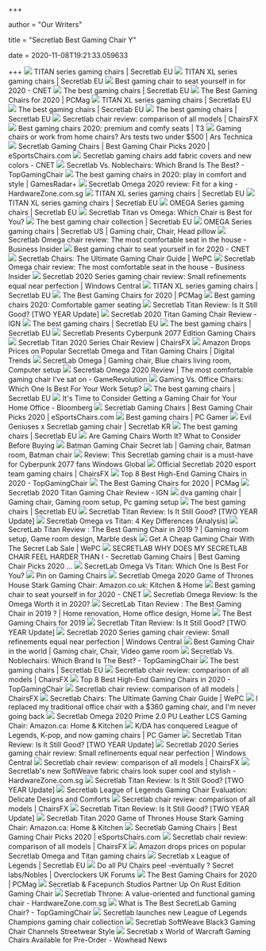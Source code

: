 +++
        
author = "Our Writers"
        
title = "Secretlab Best Gaming Chair Y"
        
date = 2020-11-08T19:21:33.059633
        
+++
[ ![](https://cdn.shopify.com/s/files/1/2360/6457/files/turntable_2020_TT_pu_stealth_2-min.jpg?v=9843528053165830621)](https://cdn.shopify.com/s/files/1/2360/6457/files/turntable_2020_TT_pu_stealth_2-min.jpg?v=9843528053165830621) TITAN series gaming chairs | Secretlab EU
[ ![](https://cdn.shopify.com/s/files/1/2360/6457/files/turntable_2020_TTXL_pu_stealth_2-min.jpg?v=11239757413589661749)](https://cdn.shopify.com/s/files/1/2360/6457/files/turntable_2020_TTXL_pu_stealth_2-min.jpg?v=11239757413589661749) TITAN XL series gaming chairs | Secretlab EU
[ ![](https://cnet2.cbsistatic.com/img/OZqVv7-FZQ_0c6N2XUITVIbMpgo=/1200x675/2019/07/19/f6bba4b3-a9c8-4780-9a5f-3083a87fb16f/49-gaming-chairs.jpg)](https://cnet2.cbsistatic.com/img/OZqVv7-FZQ_0c6N2XUITVIbMpgo=/1200x675/2019/07/19/f6bba4b3-a9c8-4780-9a5f-3083a87fb16f/49-gaming-chairs.jpg) Best gaming chair to seat yourself in for 2020 - CNET
[ ![](https://cdn.shopify.com/s/files/1/2360/6457/t/269/assets/home-about-min.jpg?v=15469314744188955009)](https://cdn.shopify.com/s/files/1/2360/6457/t/269/assets/home-about-min.jpg?v=15469314744188955009) The best gaming chairs | Secretlab EU
[ ![](https://i.pcmag.com/imagery/reviews/00yJS0v45fMMdRvhAp53QsN-4.1569474653.fit_lpad.size_625x365.jpg)](https://i.pcmag.com/imagery/reviews/00yJS0v45fMMdRvhAp53QsN-4.1569474653.fit_lpad.size_625x365.jpg) The Best Gaming Chairs for 2020 | PCMag
[ ![](https://cdn.shopify.com/s/files/1/2360/6457/files/turntable_2020_TTXL_pu_stealth_8-min.jpg?v=16511315250408754187)](https://cdn.shopify.com/s/files/1/2360/6457/files/turntable_2020_TTXL_pu_stealth_8-min.jpg?v=16511315250408754187) TITAN XL series gaming chairs | Secretlab EU
[ ![](https://pbs.twimg.com/media/DrTXGB-XQAATDDG.jpg)](https://pbs.twimg.com/media/DrTXGB-XQAATDDG.jpg) The best gaming chairs | Secretlab EU
[ ![](https://cdn.shopify.com/s/files/1/2360/6457/files/turntable_2020_OM_pu_stark_2-min_250x.jpg?v=5236816736674398847)](https://cdn.shopify.com/s/files/1/2360/6457/files/turntable_2020_OM_pu_stark_2-min_250x.jpg?v=5236816736674398847) The best gaming chairs | Secretlab EU
[ ![](https://chairsfx.com/wp-content/uploads/2020/04/secretlab-2020-series-brand-review.jpg)](https://chairsfx.com/wp-content/uploads/2020/04/secretlab-2020-series-brand-review.jpg) Secretlab chair review: comparison of all models | ChairsFX
[ ![](https://cdn.mos.cms.futurecdn.net/zxPvL2EJDGyt78Yqh2EvQP.jpg)](https://cdn.mos.cms.futurecdn.net/zxPvL2EJDGyt78Yqh2EvQP.jpg) Best gaming chairs 2020: premium and comfy seats | T3
[ ![](https://cdn.arstechnica.net/wp-content/uploads/2020/10/chair-vs-chair-hero-shot-resized.jpg)](https://cdn.arstechnica.net/wp-content/uploads/2020/10/chair-vs-chair-hero-shot-resized.jpg) Gaming chairs or work from home chairs? Ars tests two under $500 | Ars  Technica
[ ![](https://cdn.shopify.com/s/files/1/1209/1988/articles/secretlab-best-gaming-chairs-2020-review.jpg?v=1585851375)](https://cdn.shopify.com/s/files/1/1209/1988/articles/secretlab-best-gaming-chairs-2020-review.jpg?v=1585851375) Secretlab Gaming Chairs | Best Gaming Chair Picks 2020 | eSportsChairs.com
[ ![](https://cnet3.cbsistatic.com/img/Vriq8elGiqWzewX9feTTTx6qGsE=/940x0/2018/10/08/a11418e0-0350-4285-8484-93cf95ac7db9/secretlab-softweavetm-series.png)](https://cnet3.cbsistatic.com/img/Vriq8elGiqWzewX9feTTTx6qGsE=/940x0/2018/10/08/a11418e0-0350-4285-8484-93cf95ac7db9/secretlab-softweavetm-series.png) Secretlab gaming chairs add fabric covers and new colors - CNET
[ ![](https://topgamingchair.com/wp-content/uploads/2019/09/SecretLab-vs-Noblechairs.jpg)](https://topgamingchair.com/wp-content/uploads/2019/09/SecretLab-vs-Noblechairs.jpg) Secretlab Vs. Noblechairs: Which Brand Is The Best? - TopGamingChair
[ ![](https://cdn.mos.cms.futurecdn.net/JhAv8G8wDXT8JNsSrq3Gvk-1200-80.jpg)](https://cdn.mos.cms.futurecdn.net/JhAv8G8wDXT8JNsSrq3Gvk-1200-80.jpg) The best gaming chairs in 2020: play in comfort and style | GamesRadar+
[ ![](https://assets.hardwarezone.com/img/2019/05/omega-stealth-2020.jpg)](https://assets.hardwarezone.com/img/2019/05/omega-stealth-2020.jpg) Secretlab Omega 2020 review: Fit for a king - HardwareZone.com.sg
[ ![](https://cdn.shopify.com/s/files/1/2360/6457/files/turntable_2020_TTXL_pu_black_6-min.jpg?v=5076112878207819298)](https://cdn.shopify.com/s/files/1/2360/6457/files/turntable_2020_TTXL_pu_black_6-min.jpg?v=5076112878207819298) TITAN XL series gaming chairs | Secretlab EU
[ ![](https://cdn.shopify.com/s/files/1/2360/6457/files/turntable_2020_TTXL_sw_charcoal_blue_6-min.jpg?v=17586977490138806258)](https://cdn.shopify.com/s/files/1/2360/6457/files/turntable_2020_TTXL_sw_charcoal_blue_6-min.jpg?v=17586977490138806258) TITAN XL series gaming chairs | Secretlab EU
[ ![](https://cdn.shopify.com/s/files/1/2360/6457/files/sub_2020_overwatch01-min.jpg?v=13343479698336698127)](https://cdn.shopify.com/s/files/1/2360/6457/files/sub_2020_overwatch01-min.jpg?v=13343479698336698127) OMEGA Series gaming chairs | Secretlab EU
[ ![](https://i.ytimg.com/vi/QMRdwyJI0ys/maxresdefault.jpg)](https://i.ytimg.com/vi/QMRdwyJI0ys/maxresdefault.jpg) Secretlab Titan vs Omega: Which Chair is Best for You?
[ ![](https://cdn.shopify.com/s/files/1/2360/6457/files/turntable_2020_OM_sw_cookies_and_cream_2-min_300x.jpg?v=3636543486118312813)](https://cdn.shopify.com/s/files/1/2360/6457/files/turntable_2020_OM_sw_cookies_and_cream_2-min_300x.jpg?v=3636543486118312813) The best gaming chair collection | Secretlab EU
[ ![](https://i.pinimg.com/originals/51/7c/cb/517ccb4912e40e982059115ca3d587b9.png)](https://i.pinimg.com/originals/51/7c/cb/517ccb4912e40e982059115ca3d587b9.png) OMEGA Series gaming chairs | Secretlab US | Gaming chair, Chair, Head pillow
[ ![](https://i.insider.com/5ce84225df29c86c45584f37?width=750&format=jpeg&auto=webp)](https://i.insider.com/5ce84225df29c86c45584f37?width=750&format=jpeg&auto=webp) Secretlab Omega chair review: The most comfortable seat in the house -  Business Insider
[ ![](https://cnet1.cbsistatic.com/img/XMqpDNEIgbT8rrAyeK3fTGhcYXE=/940x528/2019/07/19/b532e023-c620-4a98-9276-6dedba63980b/dxracer-drifting.jpg)](https://cnet1.cbsistatic.com/img/XMqpDNEIgbT8rrAyeK3fTGhcYXE=/940x528/2019/07/19/b532e023-c620-4a98-9276-6dedba63980b/dxracer-drifting.jpg) Best gaming chair to seat yourself in for 2020 - CNET
[ ![](https://www.wepc.com/wp-content/uploads/2020/03/Best-Secretlab-Gaming-Chairs-1-1200x900.jpg)](https://www.wepc.com/wp-content/uploads/2020/03/Best-Secretlab-Gaming-Chairs-1-1200x900.jpg) Secretlab Chairs: The Ultimate Gaming Chair Guide | WePC
[ ![](https://i.insider.com/5ce8466c11e205127b3121b2?width=1136&format=jpeg)](https://i.insider.com/5ce8466c11e205127b3121b2?width=1136&format=jpeg) Secretlab Omega chair review: The most comfortable seat in the house -  Business Insider
[ ![](https://www.windowscentral.com/sites/wpcentral.com/files/styles/large/public/field/image/2019/05/secretlab-2020-series-review-2.jpg)](https://www.windowscentral.com/sites/wpcentral.com/files/styles/large/public/field/image/2019/05/secretlab-2020-series-review-2.jpg) Secretlab 2020 Series gaming chair review: Small refinements equal near  perfection | Windows Central
[ ![](https://cdn.shopify.com/s/files/1/2360/6457/files/turntable_2020_TTXL_sw_cookies_and_cream_2-min.jpg?v=16611054459782733534)](https://cdn.shopify.com/s/files/1/2360/6457/files/turntable_2020_TTXL_sw_cookies_and_cream_2-min.jpg?v=16611054459782733534) TITAN XL series gaming chairs | Secretlab EU
[ ![](https://i.pcmag.com/imagery/reviews/05ryEJEWbdfKcCqiRSskgwB-3.1569476658.fit_lpad.size_625x365.jpg)](https://i.pcmag.com/imagery/reviews/05ryEJEWbdfKcCqiRSskgwB-3.1569476658.fit_lpad.size_625x365.jpg) The Best Gaming Chairs for 2020 | PCMag
[ ![](https://cdn.pocket-lint.com/r/s/1200x/assets/images/153220-gadgets-news-buyer-s-guide-best-gaming-chairs-image8-q8iofvwxeb.jpg)](https://cdn.pocket-lint.com/r/s/1200x/assets/images/153220-gadgets-news-buyer-s-guide-best-gaming-chairs-image8-q8iofvwxeb.jpg) Best gaming chairs 2020: Comfortable gamer seating
[ ![](https://techguided.com/wp-content/uploads/2018/02/Secretlab-Titan-Review-Update.jpg)](https://techguided.com/wp-content/uploads/2018/02/Secretlab-Titan-Review-Update.jpg) Secretlab Titan Review: Is It Still Good? [TWO YEAR Update]
[ ![](https://assets1.ignimgs.com/2019/06/25/titanthumb-1561499406065.png)](https://assets1.ignimgs.com/2019/06/25/titanthumb-1561499406065.png) Secretlab 2020 Titan Gaming Chair Review - IGN
[ ![](https://pbs.twimg.com/media/DjpkpdCV4AAjRZf.jpg)](https://pbs.twimg.com/media/DjpkpdCV4AAjRZf.jpg) The best gaming chairs | Secretlab EU
[ ![](https://pbs.twimg.com/media/DmhqlpVW0AEJ-Ju.jpg)](https://pbs.twimg.com/media/DmhqlpVW0AEJ-Ju.jpg) The best gaming chairs | Secretlab EU
[ ![](https://www.vortez.net/news_file/19273_secretlab-cyberpunk-2077-gaming-chairs.jpg)](https://www.vortez.net/news_file/19273_secretlab-cyberpunk-2077-gaming-chairs.jpg) Secretlab Presents Cyberpunk 2077 Edition Gaming Chairs
[ ![](https://chairsfx.com/wp-content/uploads/2020/06/secretlab-titan-2020-review-pink.jpg)](https://chairsfx.com/wp-content/uploads/2020/06/secretlab-titan-2020-review-pink.jpg) Secretlab Titan 2020 Series Chair Review | ChairsFX
[ ![](https://icdn2.digitaltrends.com/image/digitaltrends/secret-lab-gaming-chairs.jpg)](https://icdn2.digitaltrends.com/image/digitaltrends/secret-lab-gaming-chairs.jpg) Amazon Drops Prices on Popular Secretlab Omega and Titan Gaming Chairs |  Digital Trends
[ ![](https://i.pinimg.com/originals/22/cb/75/22cb756ec7dac5082f19761a7926da00.jpg)](https://i.pinimg.com/originals/22/cb/75/22cb756ec7dac5082f19761a7926da00.jpg) SecretLab Omega | Gaming chair, Blue chairs living room, Computer setup
[ ![](https://www.gamerevolution.com/assets/uploads/2019/11/secretlab-omega-2020-review-1280x720.jpg)](https://www.gamerevolution.com/assets/uploads/2019/11/secretlab-omega-2020-review-1280x720.jpg) Secretlab Omega 2020 Review | The most comfortable gaming chair I've sat on  - GameRevolution
[ ![](https://thumbor.forbes.com/thumbor/fit-in/1200x0/filters%3Aformat%28jpg%29/https%3A%2F%2Fspecials-images.forbesimg.com%2Fimageserve%2F5e8e572c93ef920006d3a192%2F0x0.jpg)](https://thumbor.forbes.com/thumbor/fit-in/1200x0/filters%3Aformat%28jpg%29/https%3A%2F%2Fspecials-images.forbesimg.com%2Fimageserve%2F5e8e572c93ef920006d3a192%2F0x0.jpg) Gaming Vs. Office Chairs: Which One Is Best For Your Work Setup?
[ ![](https://pbs.twimg.com/media/DhbuDJ3WkAERCjr.jpg)](https://pbs.twimg.com/media/DhbuDJ3WkAERCjr.jpg) The best gaming chairs | Secretlab EU
[ ![](https://assets.bwbx.io/images/users/iqjWHBFdfxIU/iNhU2cIMqucw/v0/-1x-1.jpg)](https://assets.bwbx.io/images/users/iqjWHBFdfxIU/iNhU2cIMqucw/v0/-1x-1.jpg) It's Time to Consider Getting a Gaming Chair for Your Home Office -  Bloomberg
[ ![](https://cdn.shopify.com/s/files/1/1209/1988/files/Secretlab_Throne_Series_Gaming_Chairs.jpg?v=1585144493)](https://cdn.shopify.com/s/files/1/1209/1988/files/Secretlab_Throne_Series_Gaming_Chairs.jpg?v=1585144493) Secretlab Gaming Chairs | Best Gaming Chair Picks 2020 | eSportsChairs.com
[ ![](https://cdn.mos.cms.futurecdn.net/eTsGaLnVkpozHC9CqhA6dK-320-80.jpg)](https://cdn.mos.cms.futurecdn.net/eTsGaLnVkpozHC9CqhA6dK-320-80.jpg) Best gaming chairs | PC Gamer
[ ![](https://cdn.shopify.com/s/files/1/0407/4376/4129/t/44/assets/collab-evilgeniuses-splash-chairs-min.png?v=3542968101133038104)](https://cdn.shopify.com/s/files/1/0407/4376/4129/t/44/assets/collab-evilgeniuses-splash-chairs-min.png?v=3542968101133038104) Evil Geniuses x Secretlab gaming chair | Secretlab KR
[ ![](https://pbs.twimg.com/media/Dsc1_vpWoAAg10P.jpg)](https://pbs.twimg.com/media/Dsc1_vpWoAAg10P.jpg) The best gaming chairs | Secretlab EU
[ ![](https://i.ytimg.com/vi/G7MTlS4aJTo/maxresdefault.jpg)](https://i.ytimg.com/vi/G7MTlS4aJTo/maxresdefault.jpg) Are Gaming Chairs Worth It? What to Consider Before Buying
[ ![](https://i.pinimg.com/736x/c3/9a/e9/c39ae964c31ca9cfe7f32c32b176680c.jpg)](https://i.pinimg.com/736x/c3/9a/e9/c39ae964c31ca9cfe7f32c32b176680c.jpg) Batman Gaming Chair Secret lab | Gaming chair, Batman room, Batman chair
[ ![](https://www.windowscentral.com/sites/wpcentral.com/files/styles/large/public/field/image/2020/07/secretlab-cyberpunk-2077-chair-cropped.jpg)](https://www.windowscentral.com/sites/wpcentral.com/files/styles/large/public/field/image/2020/07/secretlab-cyberpunk-2077-chair-cropped.jpg) Review: This Secretlab gaming chair is a must-have for Cyberpunk 2077 fans   Windows Global
[ ![](https://chairsfx.com/wp-content/uploads/2020/04/secretlab-pro-esports-team-chairs.jpg)](https://chairsfx.com/wp-content/uploads/2020/04/secretlab-pro-esports-team-chairs.jpg) Official Secretlab 2020 esport team gaming chairs | ChairsFX
[ ![](https://topgamingchair.com/wp-content/uploads/2019/03/05-e1551956103900.jpg)](https://topgamingchair.com/wp-content/uploads/2019/03/05-e1551956103900.jpg) Top 8 Best High-End Gaming Chairs in 2020 - TopGamingChair
[ ![](https://i.pcmag.com/imagery/roundups/01nItxF7gLV1QBkVufORlYb-6.fit_lim.size_1050x.jpg)](https://i.pcmag.com/imagery/roundups/01nItxF7gLV1QBkVufORlYb-6.fit_lim.size_1050x.jpg) The Best Gaming Chairs for 2020 | PCMag
[ ![](https://oyster.ignimgs.com/wordpress/stg.ign.com/2019/06/Titan--720x480.jpg)](https://oyster.ignimgs.com/wordpress/stg.ign.com/2019/06/Titan--720x480.jpg) Secretlab 2020 Titan Gaming Chair Review - IGN
[ ![](https://i.pinimg.com/originals/b9/c6/53/b9c6538dad6923ab5958d4d69d854300.png)](https://i.pinimg.com/originals/b9/c6/53/b9c6538dad6923ab5958d4d69d854300.png) dva gaming chair | Gaming chair, Gaming room setup, Pc gaming setup
[ ![](https://pbs.twimg.com/media/DoDQTskXoAEeM4l.jpg)](https://pbs.twimg.com/media/DoDQTskXoAEeM4l.jpg) The best gaming chairs | Secretlab EU
[ ![](https://techguided.com/wp-content/uploads/2018/02/Secretlab-Softweave-Series.jpg)](https://techguided.com/wp-content/uploads/2018/02/Secretlab-Softweave-Series.jpg) Secretlab Titan Review: Is It Still Good? [TWO YEAR Update]
[ ![](https://gamingchairshunter.com/wp-content/uploads/secretlab-titan-vs-omega.jpg)](https://gamingchairshunter.com/wp-content/uploads/secretlab-titan-vs-omega.jpg) Secretlab Omega vs Titan: 4 Key Differences (Analysis)
[ ![](https://i.pinimg.com/originals/f5/28/b7/f528b7f789066a023556df7d0e0e89da.jpg)](https://i.pinimg.com/originals/f5/28/b7/f528b7f789066a023556df7d0e0e89da.jpg) SecretLab Titan Review : The Best Gaming Chair in 2019 ? | Gaming room  setup, Game room design, Marble desk
[ ![](https://www.wepc.com/wp-content/uploads/2019/11/Get-a-Cheap-SecretLab-Gaming-Chair.jpg)](https://www.wepc.com/wp-content/uploads/2019/11/Get-a-Cheap-SecretLab-Gaming-Chair.jpg) Get A Cheap Gaming Chair With The Secret Lab Sale | WePC
[ ![](https://topgamingchair.com/wp-content/uploads/2019/11/20191118_121817-768x1024.jpg)](https://topgamingchair.com/wp-content/uploads/2019/11/20191118_121817-768x1024.jpg) SECRETLAB WHY DOES MY SECRETLAB CHAIR FEEL HARDER THAN I - Secretlab Gaming  Chairs | Best Gaming Chair Picks 2020 ...
[ ![](https://topgamingchair.com/wp-content/uploads/2020/01/Banner-Omega-vs-Titan.png)](https://topgamingchair.com/wp-content/uploads/2020/01/Banner-Omega-vs-Titan.png) SecretLab Omega Vs Titan: Which One Is Best For You?
[ ![](https://i.pinimg.com/originals/42/96/bd/4296bd0cf54cdb1c597cc18accdd923f.jpg)](https://i.pinimg.com/originals/42/96/bd/4296bd0cf54cdb1c597cc18accdd923f.jpg) Pin on Gaming Chairs
[ ![](https://images-na.ssl-images-amazon.com/images/I/61%2BSzeJwvVL._AC_SL1500_.jpg)](https://images-na.ssl-images-amazon.com/images/I/61%2BSzeJwvVL._AC_SL1500_.jpg) Secretlab Omega 2020 Game of Thrones House Stark Gaming Chair:  Amazon.co.uk: Kitchen & Home
[ ![](https://cnet1.cbsistatic.com/img/eVmWcFGVxFOHj8RY4f7p0GJkdi0=/940x528/2020/08/21/46924c90-ff5e-441d-8049-41e3ec1d3097/img-4130.jpg)](https://cnet1.cbsistatic.com/img/eVmWcFGVxFOHj8RY4f7p0GJkdi0=/940x528/2020/08/21/46924c90-ff5e-441d-8049-41e3ec1d3097/img-4130.jpg) Best gaming chair to seat yourself in for 2020 - CNET
[ ![](https://techguided.com/wp-content/uploads/2019/04/Secretlab-Omega-Fabric-Softweave-Cookies-and-Cream-684x1024.jpg)](https://techguided.com/wp-content/uploads/2019/04/Secretlab-Omega-Fabric-Softweave-Cookies-and-Cream-684x1024.jpg) Secretlab Omega Review: Is the Omega Worth it in 2020?
[ ![](https://i.pinimg.com/736x/83/63/52/83635237abc4db3315e8246d8d96b663.jpg)](https://i.pinimg.com/736x/83/63/52/83635237abc4db3315e8246d8d96b663.jpg) SecretLab Titan Review : The Best Gaming Chair in 2019 ? | Home renovation,  Home office design, Home
[ ![](https://assets.pcmag.com/media/images/580981-rapidx-carbon-line-gaming-chair.jpg?thumb=y)](https://assets.pcmag.com/media/images/580981-rapidx-carbon-line-gaming-chair.jpg?thumb=y) The Best Gaming Chairs for 2019
[ ![](https://techguided.com/wp-content/uploads/2018/02/Secretlab-Titan-Black.jpg)](https://techguided.com/wp-content/uploads/2018/02/Secretlab-Titan-Black.jpg) Secretlab Titan Review: Is It Still Good? [TWO YEAR Update]
[ ![](https://www.windowscentral.com/sites/wpcentral.com/files/styles/xlarge_wm_brw/public/field/image/2019/05/secretlab-2020-series-side-compare-old-vs-new.jpg?itok=ia2X5QFu)](https://www.windowscentral.com/sites/wpcentral.com/files/styles/xlarge_wm_brw/public/field/image/2019/05/secretlab-2020-series-side-compare-old-vs-new.jpg?itok=ia2X5QFu) Secretlab 2020 Series gaming chair review: Small refinements equal near  perfection | Windows Central
[ ![](https://i.pinimg.com/originals/99/d5/9a/99d59a6d8cf20f48a550dcda840d7745.png)](https://i.pinimg.com/originals/99/d5/9a/99d59a6d8cf20f48a550dcda840d7745.png) Best Gaming Chair in the world | Gaming chair, Chair, Video game room
[ ![](https://topgamingchair.com/wp-content/uploads/2019/09/Noblechairs-vs-Titan-e1570746336523.jpg)](https://topgamingchair.com/wp-content/uploads/2019/09/Noblechairs-vs-Titan-e1570746336523.jpg) Secretlab Vs. Noblechairs: Which Brand Is The Best? - TopGamingChair
[ ![](https://pbs.twimg.com/media/DnWLFaUU0AAva71.jpg)](https://pbs.twimg.com/media/DnWLFaUU0AAva71.jpg) The best gaming chairs | Secretlab EU
[ ![](https://chairsfx.com/wp-content/uploads/2020/04/secretlab-chair-dimensions.jpg)](https://chairsfx.com/wp-content/uploads/2020/04/secretlab-chair-dimensions.jpg) Secretlab chair review: comparison of all models | ChairsFX
[ ![](https://topgamingchair.com/wp-content/uploads/2019/03/Secretlab-Titan-SoftWeave-e1551631366822.jpg)](https://topgamingchair.com/wp-content/uploads/2019/03/Secretlab-Titan-SoftWeave-e1551631366822.jpg) Top 8 Best High-End Gaming Chairs in 2020 - TopGamingChair
[ ![](https://chairsfx.com/wp-content/uploads/2019/10/secretlab-brand-review-2020-conclusion.jpg)](https://chairsfx.com/wp-content/uploads/2019/10/secretlab-brand-review-2020-conclusion.jpg) Secretlab chair review: comparison of all models | ChairsFX
[ ![](https://www.wepc.com/wp-content/uploads/2020/03/Best-Secretlab-Gaming-Chairs-Color-TitanXL.jpg)](https://www.wepc.com/wp-content/uploads/2020/03/Best-Secretlab-Gaming-Chairs-Color-TitanXL.jpg) Secretlab Chairs: The Ultimate Gaming Chair Guide | WePC
[ ![](https://cdn.businessinsider.nl/wp-content/uploads/2019/05/c6c49d389696243427449bfdca21cd1a331b5d2f-800x1198.jpg)](https://cdn.businessinsider.nl/wp-content/uploads/2019/05/c6c49d389696243427449bfdca21cd1a331b5d2f-800x1198.jpg) I replaced my traditional office chair with a $360 gaming chair, and I'm  never going back
[ ![](https://images-na.ssl-images-amazon.com/images/I/617RQm8XSXL._AC_SY679_.jpg)](https://images-na.ssl-images-amazon.com/images/I/617RQm8XSXL._AC_SY679_.jpg) Secretlab Omega 2020 Prime 2.0 PU Leather LCS Gaming Chair: Amazon.ca: Home  & Kitchen
[ ![](https://cdn.mos.cms.futurecdn.net/5WwDmtevuwBs9f9ZoqdFCM.jpg)](https://cdn.mos.cms.futurecdn.net/5WwDmtevuwBs9f9ZoqdFCM.jpg) K/DA has conquered League of Legends, K-pop, and now gaming chairs | PC  Gamer
[ ![](https://techguided.com/wp-content/uploads/2018/02/Titan-Gaming-Chairs-Flatter-Base.jpg)](https://techguided.com/wp-content/uploads/2018/02/Titan-Gaming-Chairs-Flatter-Base.jpg) Secretlab Titan Review: Is It Still Good? [TWO YEAR Update]
[ ![](https://www.windowscentral.com/sites/wpcentral.com/files/styles/xlarge_wm_brw/public/field/image/2019/05/secretlab-2020-series-side-logo.jpg?itok=tg5UEUqp)](https://www.windowscentral.com/sites/wpcentral.com/files/styles/xlarge_wm_brw/public/field/image/2019/05/secretlab-2020-series-side-logo.jpg?itok=tg5UEUqp) Secretlab 2020 Series gaming chair review: Small refinements equal near  perfection | Windows Central
[ ![](https://chairsfx.com/wp-content/uploads/2020/01/secretlab-titan-competition.jpg)](https://chairsfx.com/wp-content/uploads/2020/01/secretlab-titan-competition.jpg) Secretlab chair review: comparison of all models | ChairsFX
[ ![](https://assets.hardwarezone.com/img/2018/10/secretlab-titan-softweave_0.jpg)](https://assets.hardwarezone.com/img/2018/10/secretlab-titan-softweave_0.jpg) Secretlab's new SoftWeave fabric chairs look super cool and stylish -  HardwareZone.com.sg
[ ![](https://techguided.com/wp-content/uploads/2018/02/Titan-Ash-Gaming-Chair.jpg)](https://techguided.com/wp-content/uploads/2018/02/Titan-Ash-Gaming-Chair.jpg) Secretlab Titan Review: Is It Still Good? [TWO YEAR Update]
[ ![](https://queenscitizen.ca/wp-content/uploads/2020/08/Secretlab-League-of-Legends-Gaming-Chair-Evaluation-Delicate-Designs-and.jpeg)](https://queenscitizen.ca/wp-content/uploads/2020/08/Secretlab-League-of-Legends-Gaming-Chair-Evaluation-Delicate-Designs-and.jpeg) Secretlab League of Legends Gaming Chair Evaluation: Delicate Designs and  Comforts
[ ![](https://chairsfx.com/wp-content/uploads/2020/01/omega-intro.jpg)](https://chairsfx.com/wp-content/uploads/2020/01/omega-intro.jpg) Secretlab chair review: comparison of all models | ChairsFX
[ ![](https://techguided.com/wp-content/uploads/2018/02/Comparing-the-Titan-to-Other-Racing-Style-Chairs.jpg)](https://techguided.com/wp-content/uploads/2018/02/Comparing-the-Titan-to-Other-Racing-Style-Chairs.jpg) Secretlab Titan Review: Is It Still Good? [TWO YEAR Update]
[ ![](https://images-na.ssl-images-amazon.com/images/I/61VyXy5-F5L._AC_SL1500_.jpg)](https://images-na.ssl-images-amazon.com/images/I/61VyXy5-F5L._AC_SL1500_.jpg) Secretlab Titan 2020 Game of Thrones House Stark Gaming Chair: Amazon.ca:  Home & Kitchen
[ ![](https://cdn.shopify.com/s/files/1/1209/1988/files/Secretlab-Throne-Series-Gaming-Chairs-XL.jpg?v=1585144898)](https://cdn.shopify.com/s/files/1/1209/1988/files/Secretlab-Throne-Series-Gaming-Chairs-XL.jpg?v=1585144898) Secretlab Gaming Chairs | Best Gaming Chair Picks 2020 | eSportsChairs.com
[ ![](https://chairsfx.com/wp-content/uploads/2020/01/secretlab-esports-team-chairs.jpg)](https://chairsfx.com/wp-content/uploads/2020/01/secretlab-esports-team-chairs.jpg) Secretlab chair review: comparison of all models | ChairsFX
[ ![](https://s.yimg.com/lo/api/res/1.2/OdWkf9ZWbqzav0AEaukcPQ--/YXBwaWQ9YXBlY21lZGlhO3NtPTE7dz04MDA-/http://media.zenfs.com/en-US/homerun/digital_trends_973/a4cc8f1727f1b3bf906533863f2e31a5)](https://s.yimg.com/lo/api/res/1.2/OdWkf9ZWbqzav0AEaukcPQ--/YXBwaWQ9YXBlY21lZGlhO3NtPTE7dz04MDA-/http://media.zenfs.com/en-US/homerun/digital_trends_973/a4cc8f1727f1b3bf906533863f2e31a5) Amazon drops prices on popular Secretlab Omega and Titan gaming chairs
[ ![](https://cdn.shopify.com/s/files/1/2360/6457/t/269/assets/lol-splash-chairs-min.png?v=15187529749350713629)](https://cdn.shopify.com/s/files/1/2360/6457/t/269/assets/lol-splash-chairs-min.png?v=15187529749350713629) Secretlab x League of Legends | Secretlab EU
[ ![](https://i.imgur.com/qlNirWnl.jpg)](https://i.imgur.com/qlNirWnl.jpg) Do all PU Chairs peel -eventually ? Secret labs/Nobles | Overclockers UK  Forums
[ ![](https://i.pcmag.com/imagery/roundups/01nItxF7gLV1QBkVufORlYb-7.fit_lim.size_1050x.jpg)](https://i.pcmag.com/imagery/roundups/01nItxF7gLV1QBkVufORlYb-7.fit_lim.size_1050x.jpg) The Best Gaming Chairs for 2020 | PCMag
[ ![](https://mlpnk72yciwc.i.optimole.com/cqhiHLc.WqA8~2eefa/w:auto/h:auto/q:75/https://bleedingcool.com/wp-content/uploads/2020/09/Secretlab-Rust-Edition-Gaming-Chair.jpg)](https://mlpnk72yciwc.i.optimole.com/cqhiHLc.WqA8~2eefa/w:auto/h:auto/q:75/https://bleedingcool.com/wp-content/uploads/2020/09/Secretlab-Rust-Edition-Gaming-Chair.jpg) Secretlab & Facepunch Studios Partner Up On Rust Edition Gaming Chair
[ ![](https://assets.hardwarezone.com/img/2015/05/secret-lab-throne-white_0.jpg)](https://assets.hardwarezone.com/img/2015/05/secret-lab-throne-white_0.jpg) Secretlab Throne: A value-oriented and functional gaming chair -  HardwareZone.com.sg
[ ![](https://topgamingchair.com/wp-content/uploads/2018/09/SecretLab-Titan-face-01-e1546422959277-768x1024.jpg)](https://topgamingchair.com/wp-content/uploads/2018/09/SecretLab-Titan-face-01-e1546422959277-768x1024.jpg) What is The Best SecretLab Gaming Chair? - TopGamingChair
[ ![](https://www.dailyesports.gg/wp-content/uploads/2020/08/Secretlab-League-of-Legends-Champions-Collection.jpg)](https://www.dailyesports.gg/wp-content/uploads/2020/08/Secretlab-League-of-Legends-Champions-Collection.jpg) Secretlab launches new League of Legends Champions gaming chair collection
[ ![](https://www.gottabemobile.com/wp-content/uploads/2020/08/Secretlab-TITAN-SoftWeave-BLACK-3-hero-850x439.jpg)](https://www.gottabemobile.com/wp-content/uploads/2020/08/Secretlab-TITAN-SoftWeave-BLACK-3-hero-850x439.jpg) Secretlab SoftWeave Black3 Gaming Chair Channels Streetwear Style
[ ![](https://wow.zamimg.com/uploads/screenshots/normal/990234.png)](https://wow.zamimg.com/uploads/screenshots/normal/990234.png) Secretlab x World of Warcraft Gaming Chairs Available for Pre-Order -  Wowhead News
